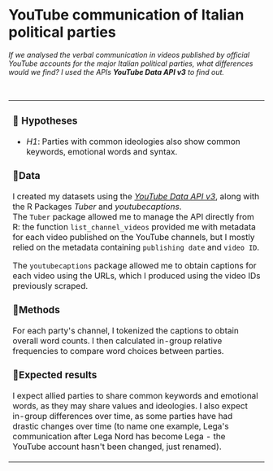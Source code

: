 # YouTube communication of Italian political parties

*If we analysed the verbal communication in videos published by official YouTube accounts for the major Italian political parties, what differences would we find?
I used the APIs **YouTube Data API v3** to find out.*
<br>

<br>
<table>
<tr>
<td>

### 🔹 Hypotheses

- *H1*: Parties with common ideologies also show common keywords, emotional words and syntax.


### 🔹Data

I created my datasets using the [_YouTube Data API v3_](https://developers.google.com/youtube/v3/docs/), along with the R Packages _Tuber_ and _youtubecaptions_. <br>
The `Tuber` package allowed me to manage the API directly from R: the function `list_channel_videos` provided me with metadata for each video published on the YouTube channels, but I mostly relied on the metadata containing `publishing date` and `video ID`.

The `youtubecaptions` package allowed me to obtain captions for each video using the URLs, which I produced using the video IDs previously scraped.


### 🔹Methods

For each party's channel, I tokenized the captions to obtain overall word counts. I then calculated in-group relative frequencies to compare word choices between parties.



### 🔹Expected results

I expect allied parties to share common keywords and emotional words, as they may share values and ideologies. I also expect in-group differences over time, as some parties have had drastic changes over time (to name one example, Lega's communication after Lega Nord has become Lega - the YouTube account hasn't been changed, just renamed).



</td>
</tr>
</table>




